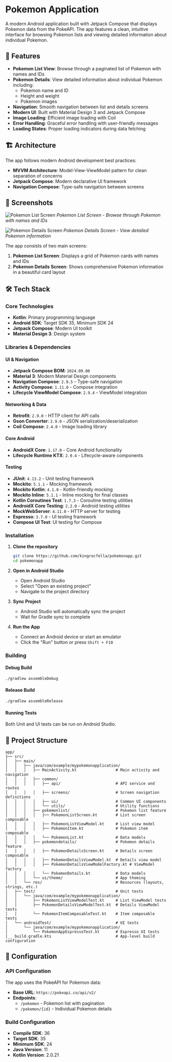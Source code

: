 # Pokemon Application

A modern Android application built with Jetpack Compose that displays Pokemon data from the PokeAPI. The app features a clean, intuitive interface for browsing Pokemon lists and viewing detailed information about individual Pokemon.

## 🚀 Features

- **Pokemon List View**: Browse through a paginated list of Pokemon with names and IDs
- **Pokemon Details**: View detailed information about individual Pokemon including:
  - Pokemon name and ID
  - Height and weight
  - Pokemon images
- **Navigation**: Smooth navigation between list and details screens
- **Modern UI**: Built with Material Design 3 and Jetpack Compose
- **Image Loading**: Efficient image loading with Coil
- **Error Handling**: Graceful error handling with user-friendly messages
- **Loading States**: Proper loading indicators during data fetching

## 🏗️ Architecture

The app follows modern Android development best practices:

- **MVVM Architecture**: Model-View-ViewModel pattern for clean separation of concerns
- **Jetpack Compose**: Modern declarative UI framework
- **Navigation Compose**: Type-safe navigation between screens

## 📱 Screenshots

![Pokemon List Screen](static/PokemonListScreen.png)
*Pokemon List Screen - Browse through Pokemon with names and IDs*

![Pokemon Details Screen](static/PokemonDetailsScreen.png)
*Pokemon Details Screen - View detailed Pokemon information*

The app consists of two main screens:

1. **Pokemon List Screen**: Displays a grid of Pokemon cards with names and IDs
2. **Pokemon Details Screen**: Shows comprehensive Pokemon information in a beautiful card layout

## 🛠️ Tech Stack

### Core Technologies
- **Kotlin**: Primary programming language
- **Android SDK**: Target SDK 35, Minimum SDK 24
- **Jetpack Compose**: Modern UI toolkit
- **Material Design 3**: Design system

### Libraries & Dependencies

#### UI & Navigation
- **Jetpack Compose BOM**: `2024.09.00`
- **Material 3**: Modern Material Design components
- **Navigation Compose**: `2.9.5` - Type-safe navigation
- **Activity Compose**: `1.11.0` - Compose integration
- **Lifecycle ViewModel Compose**: `2.9.4` - ViewModel integration

#### Networking & Data
- **Retrofit**: `2.9.0` - HTTP client for API calls
- **Gson Converter**: `2.9.0` - JSON serialization/deserialization
- **Coil Compose**: `2.4.0` - Image loading library

#### Core Android
- **AndroidX Core**: `1.17.0` - Core Android functionality
- **Lifecycle Runtime KTX**: `2.9.4` - Lifecycle-aware components

#### Testing
- **JUnit**: `4.13.2` - Unit testing framework
- **Mockito**: `5.1.1` - Mocking framework
- **Mockito Kotlin**: `4.1.0` - Kotlin-friendly mocking
- **Mockito Inline**: `5.1.1` - Inline mocking for final classes
- **Kotlin Coroutines Test**: `1.7.3` - Coroutine testing utilities
- **AndroidX Core Testing**: `2.2.0` - Android testing utilities
- **MockWebServer**: `4.11.0` - HTTP server for testing
- **Espresso**: `3.7.0` - UI testing framework
- **Compose UI Test**: UI testing for Compose


### Installation

1. **Clone the repository**
   ```bash
   git clone https://github.com/kingrocfella/pokemonapp.git
   cd pokemonapp
   ```

2. **Open in Android Studio**
   - Open Android Studio
   - Select "Open an existing project"
   - Navigate to the project directory

3. **Sync Project**
   - Android Studio will automatically sync the project
   - Wait for Gradle sync to complete

4. **Run the App**
   - Connect an Android device or start an emulator
   - Click the "Run" button or press `Shift + F10`

### Building

#### Debug Build
```bash
./gradlew assembleDebug
```

#### Release Build
```bash
./gradlew assembleRelease
```

#### Running Tests
Both Unit and UI tests can be run on Android Studio.

## 📁 Project Structure

```
app/
├── src/
│   ├── main/
│   │   ├── java/com/example/mypokemonapplication/
│   │   │   ├── MainActivity.kt                 # Main activity and navigation
│   │   │   ├── common/
│   │   │   │   ├── api/                        # API service and routes
│   │   │   │   ├── screens/                    # Screen navigation definitions
│   │   │   │   ├── ui/                         # Common UI components
│   │   │   │   └── utils/                      # Utility functions
│   │   │   ├── pokemonlist/                    # Pokemon list feature
│   │   │   │   ├── PokemonListScreen.kt        # List screen composable
│   │   │   │   ├── PokemonListViewModel.kt     # List view model
│   │   │   │   ├── PokemonItem.kt              # Pokemon item composable
│   │   │   │   └── PokemonList.kt              # Data models
│   │   │   ├── pokemondetails/                 # Pokemon details feature
│   │   │   │   ├── PokemonDetailsScreen.kt     # Details screen composable
│   │   │   │   ├── PokemonDetailsViewModel.kt  # Details view model
│   │   │   │   ├── PokemonDetailsViewModelFactory.kt # ViewModel factory
│   │   │   │   └── PokemonDetails.kt           # Data models
│   │   │   └── ui/theme/                       # App theming
│   │   └── res/                                # Resources (layouts, strings, etc.)
│   ├── test/                                   # Unit tests
│   │   └── java/com/example/mypokemonapplication/
│   │       ├── PokemonListViewModelTest.kt     # List ViewModel tests
│   │       ├── PokemonDetailsViewModelTest.kt  # Details ViewModel tests
│   │       └── PokemonItemComposableTest.kt    # Item composable tests
│   └── androidTest/                            # UI tests
│       └── java/com/example/mypokemonapplication/
│           └── PokemonAppEspressoTest.kt       # Espresso UI tests
|__ build.gradle.kts                            # App-level build configuration
```

## 🔧 Configuration

### API Configuration
The app uses the PokeAPI for Pokemon data:
- **Base URL**: `https://pokeapi.co/api/v2/`
- **Endpoints**: 
  - `/pokemon` - Pokemon list with pagination
  - `/pokemon/{id}` - Individual Pokemon details

### Build Configuration
- **Compile SDK**: 36
- **Target SDK**: 35
- **Minimum SDK**: 24
- **Java Version**: 11
- **Kotlin Version**: 2.0.21


